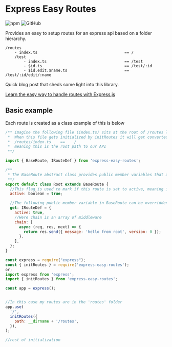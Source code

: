 # Express Easy Routes

![npm](https://img.shields.io/npm/v/express-easy-routes)
![GitHub](https://img.shields.io/github/license/abhipatelproject/express-easy-routes)

Provides an easy to setup routes for an express api based on a folder hierarchy.

```
/routes
    - index.ts                                      == /
    /test
        - index.ts                                  == /test
        - $id.ts                                    == /test/:id
        - $id.edit.$name.ts                         == /test/:id/edit/:name
```


Quick blog post that sheds some light into this library. 

[Learn the easy way to handle routes with Express.js](https://abhipatel.me/learn-the-easy-way-to-handle-routes-with-expressjs)


## Basic example

Each route is created as a class example of this is below
```js
/** imagine the following file (index.ts) sits at the root of /routes like such /routes/index.ts.
 *  When this file gets initialized by initRoutes it will get converted to the following.
 *  /routes/index.ts    ==    /
 *  meaning this is the root path to our API
 **/

import { BaseRoute, IRouteDef } from 'express-easy-routes';

/**
 * The BaseRoute abstract class provides public member variables that allow you to define the basic http methods that you will normally use.
 **/
export default class Root extends BaseRoute {
  //This flag is used to mark if this route is set to active, meaning it will get set up when we start our application.
  active: boolean = true;

  //The following public member variable in BaseRoute can be overridden to provide your middleware for the get HTTP method for this route and has an additional active flag for granular control over HTTP methods for each route. 
  get: IRouteDef = {
    active: true,
    //Here chain is an array of middleware
    chain: [
      async (req, res, next) => {
        return res.send({ message: 'hello from root', version: 0 });
      },
    ],
  };
}
```

```js
const express = require("express");
const { initRoutes } = require('express-easy-routes');
or;
import express from 'express';
import { initRoutes } from 'express-easy-routes';

const app = express();


//In this case my routes are in the 'routes' folder
app.use(
  '/',
  initRoutes({
    path: __dirname + '/routes',
  }),
);

//rest of initialization
```